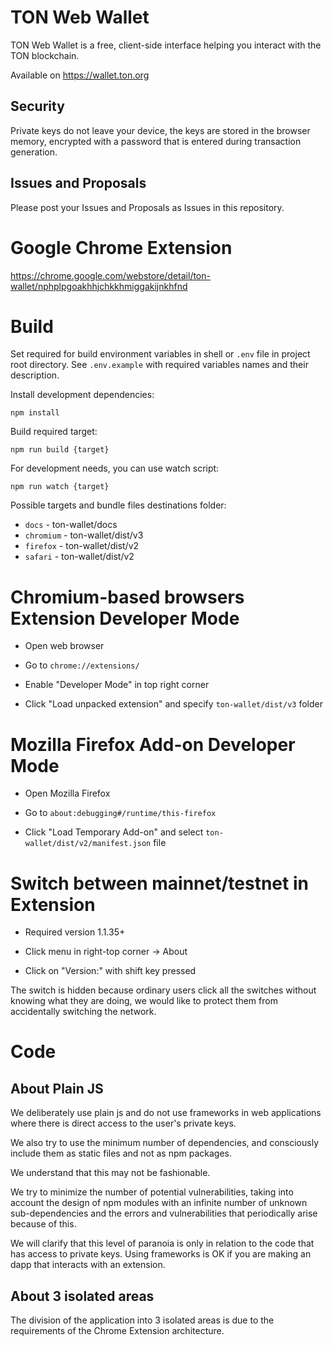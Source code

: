 # TON Web Wallet

TON Web Wallet is a free, client-side interface helping you interact with the TON blockchain.

Available on https://wallet.ton.org

## Security

Private keys do not leave your device, the keys are stored in the browser memory, encrypted with a password that is entered during transaction generation.

## Issues and Proposals

Please post your Issues and Proposals as Issues in this repository.

# Google Chrome Extension

https://chrome.google.com/webstore/detail/ton-wallet/nphplpgoakhhjchkkhmiggakijnkhfnd

# Build

Set required for build environment variables in shell or `.env` file in project root directory. See `.env.example` with required variables names and their description.

Install development dependencies:

```
npm install
```

Build required target:

```
npm run build {target}
```

For development needs, you can use watch script:

```
npm run watch {target}
```

Possible targets and bundle files destinations folder:
- `docs` - ton-wallet/docs
- `chromium` - ton-wallet/dist/v3
- `firefox` - ton-wallet/dist/v2
- `safari` - ton-wallet/dist/v2

# Chromium-based browsers Extension Developer Mode

- Open web browser

- Go to `chrome://extensions/`

- Enable "Developer Mode" in top right corner

- Click "Load unpacked extension" and specify `ton-wallet/dist/v3` folder

# Mozilla Firefox Add-on Developer Mode

- Open Mozilla Firefox

- Go to `about:debugging#/runtime/this-firefox`

- Click "Load Temporary Add-on" and select `ton-wallet/dist/v2/manifest.json` file

# Switch between mainnet/testnet in Extension

- Required version 1.1.35+

- Click menu in right-top corner -> About

- Click on "Version:" with shift key pressed

The switch is hidden because ordinary users click all the switches without knowing what they are doing, we would like to protect them from accidentally switching the network.

# Code

## About Plain JS

We deliberately use plain js and do not use frameworks in web applications where there is direct access to the user's private keys.

We also try to use the minimum number of dependencies, and consciously include them as static files and not as npm packages.

We understand that this may not be fashionable.

We try to minimize the number of potential vulnerabilities, taking into account the design of npm modules with an infinite number of unknown sub-dependencies and the errors and vulnerabilities that periodically arise because of this.

We will clarify that this level of paranoia is only in relation to the code that has access to private keys. Using frameworks is OK if you are making an dapp that interacts with an extension.

## About 3 isolated areas

The division of the application into 3 isolated areas is due to the requirements of the Chrome Extension architecture.
